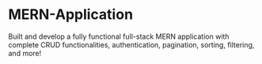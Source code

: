 # MERN-Application
Built and develop a fully functional full-stack MERN application with complete CRUD functionalities, authentication, pagination, sorting, filtering, and more!
